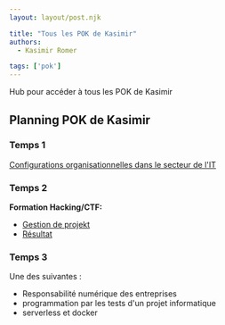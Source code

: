 ```yaml
---
layout: layout/post.njk

title: "Tous les POK de Kasimir"
authors:
  - Kasimir Romer

tags: ['pok']
---
```

<!-- Début Résumé -->
Hub pour accéder à tous les POK de Kasimir
<!-- fin résumé -->

## Planning POK de Kasimir

### Temps 1
[Configurations organisationnelles dans le secteur de l'IT](./POK1)

### Temps 2
**Formation Hacking/CTF:**
- [Gestion de projekt](./POK2)
- [Résultat](./POK2/hacking)

### Temps 3
Une des suivantes :
-	Responsabilité numérique des entreprises 
-	programmation par les tests d'un projet informatique
-	serverless et docker

